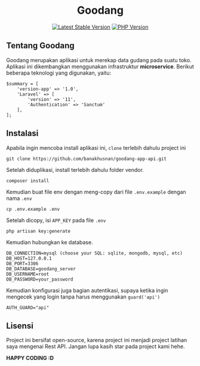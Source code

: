 <h1 align="center">Goodang</h1>

<p align="center">
<a href="https://packagist.org/packages/laravel/framework"><img src="https://img.shields.io/badge/Laravel-v11.0.7-orange?logo=Laravel&logoColor=orange" alt="Latest Stable Version"></a>
<a href="https://www.php.net/releases/8.3/en.php"><img src="https://img.shields.io/badge/php-version_>=_8.2-blue?logo=php&logoColor=rgb(255%2C255%2C255)" alt="PHP Version"></a>
</p>

## Tentang Goodang

Goodang merupakan aplikasi untuk merekap data gudang pada suatu toko. Aplikasi ini dikembangkan menggunakan infrastruktur <b>microservice</b>. Berikut beberapa teknologi yang digunakan, yaitu:

```
$summary = [
    'version-app' => '1.0',
    'Laravel' => [
        'version' => '11',
        'Authentication' => 'Sanctum'
    ],
];
```

## Instalasi

Apabila ingin mencoba install aplikasi ini, `clone` terlebih dahulu project ini

```
git clone https://github.com/banakhusnan/goodang-app-api.git
```

Setelah diduplikasi, install terlebih dahulu folder vendor.

```
composer install
```

Kemudian buat file env dengan meng-copy dari file `.env.example` dengan nama `.env`

```
cp .env.example .env
```

Setelah dicopy, isi `APP_KEY` pada file `.env`

```
php artisan key:generate
```

Kemudian hubungkan ke database.

```
DB_CONNECTION=mysql (choose your SQL: sqlite, mongodb, mysql, etc)
DB_HOST=127.0.0.1
DB_PORT=3306
DB_DATABASE=goodang_server
DB_USERNAME=root
DB_PASSWORD=your_password
```

Kemudian konfigurasi juga bagian autentikasi, supaya ketika ingin mengecek yang login tanpa harus menggunakan `guard('api')`

```
AUTH_GUARD="api"
```

## Lisensi

Project ini bersifat open-source, karena project ini menjadi project latihan saya mengenai Rest API. Jangan lupa kasih star pada project kami hehe.

**HAPPY CODING :D**

